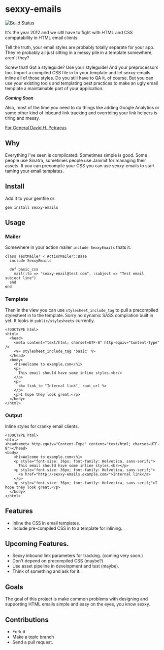 sexxy-emails
============

[![Build Status](https://travis-ci.org/craigmcnamara/sexxy-emails.png)](https://travis-ci.org/craigmcnamara/sexxy-emails)

It's the year 2012 and we sitll have to fight with HTML and CSS compatability in HTML email clients.

Tell the truth, your email styles are probably totally separate for your app. They're probably all just sitting in a messy pile in a template somewhere, aren't they?

Screw that! Got a styleguide? Use your styleguide! And your preprocessors too. Import a compiled CSS file in to your template and let sexxy-emails inline all of those styles. Do you still have to QA it, of course. But you can use your existing tools and templating best practices to make an ugly email template a maintainable part of your application.

**_Coming Soon_**

Also, most of the time you need to do things like adding Google Analytics or some other kind of inbound link tracking and overriding your link helpers is tiring and messy.

[For General David H. Petraeus](http://www.youtube.com/watch?v=fu3L8VBAuJ8&feature=related)

## Why

Everything I've seen is complicated. Sometimes simple is good. Some people use Sinatra, sometimes people use Jammit for managing their assets. If you can precompile your CSS you can use sexxy-emails to start taming your email templates.

## Install

Add it to your gemfile or:

```
gem install sexxy-emails
```

## Usage

### Mailer

Somewhere in your action mailer `include SexxyEmails` thats it.

```
class TestMailer < ActionMailer::Base
  include SexxyEmails

  def basic_css
    mail(:to => "sexxy-email@test.com", :subject => "Test email subject line")
  end
end
```

### Template

Then in the view you can use `stylesheet_include_tag` to pull a precompiled stylesheet in to the template. Sorry no dynamic SASS compilation built in yet. It looks in `public/stylesheets` currently.

```
<!DOCTYPE html>
<html>
  <head>
    <meta content="text/html; charset=UTF-8" http-equiv="Content-Type" />
    <%= stylesheet_include_tag 'basic' %>
  </head>
  <body>
    <h1>Welcome to example.com</h1>
    <p>
      This email should have some inline styles.<br/>
    </p>
    <p>
      <%= link_to "Internal link", root_url %>
    </p>
    <p>I hope they look great.</p>
  </body>
</html>
```

### Output

Inline styles for cranky email clients.

```
<!DOCTYPE html>
<html>
<head><meta http-equiv="Content-Type" content="text/html; charset=UTF-8"></head>
<body>
    <h1>Welcome to example.com</h1>
    <p style="font-size: 36px; font-family: Helvetica, sans-serif;">
      This email should have some inline styles.<br></p>
    <p style="font-size: 36px; font-family: Helvetica, sans-serif;">
      <a href="http://sexxy-emails.example.com/">Internal link</a>
    </p>
    <p style="font-size: 36px; font-family: Helvetica, sans-serif;">I hope they look great.</p>
  </body>
</html>
```

## Features

* Inline the CSS in email templates.
* Include pre-compiled CSS in to a template for inlining.

## Upcoming Features.

* Sexxy inbound link parameters for tracking. (coming very soon.)
* Don't depend on precompiled CSS (maybe?)
* Use asset pipeline in development and test (maybe).
* Think of something and ask for it.

## Goals

The goal of this project is make common problems with designing and supporting HTML emails simple and easy on the eyes, you know sexxy.

## Contributions

* Fork it
* Make a topic branch
* Send a pull request.


